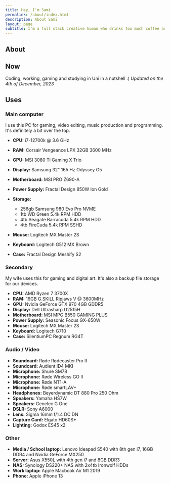 ```yaml
---
title: Hey, I'm Sami
permalink: /about/index.html
description: About Sami
layout: page
subtitle: I'm a full stack creative human who drinks too much coffee and gets needlessly rant-y on topics of no interest.
---
```


## About


## Now
Coding, working, gaming and studying in Uni in a nutshell :)
_Updated on the 4th of December, 2023_

## Uses
### Main computer
I use this PC for gaming, video editing, music production and programming. It's definitely a bit over the top.

- __CPU:__ i7-12700k @ 3.6 GHz
- __RAM:__ Corsair Vengeance LPX 32GB 3600 MHz
- __GPU:__ MSI 3080 Ti Gaming X Trio
- __Display:__ Samsung 32" 165 Hz Odyssey G5
- __Motherboard:__ MSI PRO Z690-A
- __Power Supply:__ Fractal Design 850W Ion Gold
- __Storage:__ 
  - 256gb Samsung 980 Evo Pro NVME
  - 1tb WD Green 5.4k RPM HDD
  - 4tb Seagate Barracuda 5.4k RPM HDD
  - 4tb FireCuda 5.4k RPM SSHD

- __Mouse:__ Logitech MX Master 2S
- __Keyboard:__ Logitech G512 MX Brown
- __Case:__ Fractal Design Meshify S2

### Secondary
My wife uses this for gaming and digital art. It's also a backup file storage for our devices.

- __CPU:__ AMD Ryzen 7 3700X
- __RAM:__ 16GB G.SKILL Ripjaws V @ 3600MHz
- __GPU:__ Nvidia GeForce GTX 970 4GB GDDR5
- __Display:__ Dell Ultrasharp U2515H
- __Motherboard:__ MSI MPG B550 GAMING PLUS
- __Power Supply:__ Seasonic Focus GX-650W
- __Mouse:__ Logitech MX Master 2S
- __Keyboard:__ Logitech G710
- __Case:__ SilentiumPC Regnum RG4T

### Audio / Video
- __Soundcard:__ Røde Rødecaster Pro II
- __Soundcard:__ Audient ID4 MKI
- __Microphone:__ Shure SM7B
- __Microphone:__ Røde Wireless GO II
- __Microphone:__ Røde NT1-A
- __Microphone:__ Røde smartLAV+
- __Headphones:__ Beyerdynamic DT 880 Pro 250 Ohm
- __Speakers:__ Yamaha HS7W
- __Speakers:__ Genelec G One
- __DSLR:__ Sony A6000
- __Lens:__ Sigma 16mm f/1.4 DC DN
- __Capture Card:__ Elgato HD60S+
- __Lighting:__ Godox ES45 x2



### Other
- __Media / School laptop:__ Lenovo Ideapad S540 with 8th gen i7, 16GB DDR4 and Nvidia GeForce MX250
- __Server:__ Asus X550L with 4th gen i7 and 8GB DDR3
- __NAS:__ Synology DS220+ NAS with 2x4tb Ironwolf HDDs
- __Work laptop:__ Apple Macbook Air M1 2019
- __Phone:__ Apple iPhone 13